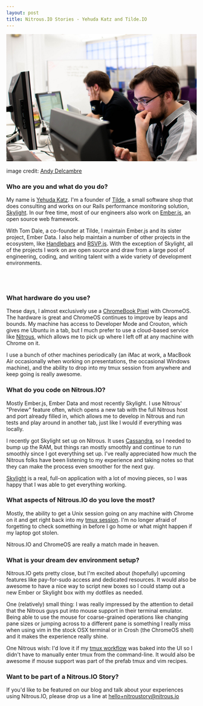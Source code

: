 ```yaml
---
layout: post
title: Nitrous.IO Stories - Yehuda Katz and Tilde.IO
---
```


<div class="heroshot">
  <img src="/images/katz.jpg" width="520" alt="yehuda katz and carl lerche" />
  <p>image credit: <a target="_blank" href="http://www.flickr.com/photos/adelcambre/4120661510/">Andy Delcambre</a></p>
</div>

### Who are you and what do you do?

My name is [Yehuda Katz](http://yehudakatz.com).  I'm a founder of [Tilde](http://tilde.io), a small software shop that does consulting and works on our Rails performance monitoring solution, [Skylight](https://www.skylight.io).  In our free time, most of our engineers also work on [Ember.js](http://emberjs.com), an open source web framework.

With Tom Dale, a co-founder at Tilde, I maintain Ember.js and its sister project, Ember Data.  I also help maintain a number of other projects in the ecosystem, like [Handlebars](http://handlebarsjs.com/) and [RSVP.js](https://github.com/tildeio/rsvp.js).  With the exception of Skylight, all of the projects I work on are open source and draw from a large pool of engineering, coding, and writing talent with a wide variety of development environments.  <!--break--> 
<br/><br/><br/><br/>

###  What hardware do you use?

These days, I almost exclusively use a [ChromeBook Pixel](http://www.google.com/intl/en_us/chrome/devices/chromebook-pixel/) with ChromeOS.  The hardware is great and ChromeOS continues to improve by leaps and bounds. My machine has access to Developer Mode and Crouton, which gives me Ubuntu in a tab, but I much prefer to use a cloud-based service like [Nitrous](https://www.nitrous.io), which allows me to pick up where I left off at any machine with Chrome on it.

I use a bunch of other machines periodically (an iMac at work, a MacBook Air occasionally when working on presentations, the occasional Windows machine), and the ability to drop into my tmux session from anywhere and keep going is really awesome.

### What do you code on Nitrous.IO?

Mostly Ember.js, Ember Data and most recently Skylight.  I use Nitrous' "Preview" feature often, which opens a new tab with the full Nitrous host and port already filled in, which allows me to develop in Nitrous and run tests and play around in another tab, just like I would if everything was locally.

I recently got Skylight set up on Nitrous.  It uses [Cassandra](http://cassandra.apache.org/), so I needed to bump up the RAM, but things ran mostly smoothly and continue to run smoothly since I got everything set up.  I've really appreciated how much the Nitrous folks have been listening to my experience and taking notes so that they can make the process even smoother for the next guy.

[Skylight](https://www.skylight.io) is a real, full-on application with a lot of moving pieces, so I was happy that I was able to get everything working.

### What aspects of Nitrous.IO do you love the most?

Mostly, the ability to get a Unix session going on any machine with Chrome on it and get right back into my [tmux session](http://robots.thoughtbot.com/post/2641409235/a-tmux-crash-course).  I'm no longer afraid of forgetting to check something in before I go home or what might happen if my laptop got stolen.

Nitrous.IO and ChromeOS are really a match made in heaven.

### What is your dream dev environment setup?

Nitrous.IO gets pretty close, but I'm excited about (hopefully) upcoming features like pay-for-sudo access and dedicated resources.   It would also be awesome to have a nice way to script new boxes so I could stamp out a new Ember or Skylight box with my dotfiles as needed. 
 
One (relatively) small thing: I was really impressed by the attention to detail that the Nitrous guys put into mouse support in their terminal emulator.  Being able to use the mouse for coarse-grained operations like changing pane sizes or jumping across to a different pane is something I really miss when using vim in the stock OSX terminal or in Crosh (the ChromeOS shell) and it makes the experience really shine.

One Nitrous wish: I'd love it if my [tmux workflow](http://robots.thoughtbot.com/post/2641409235/a-tmux-crash-course) was baked into the UI so I didn't have to manually enter tmux from the command-line. It would also be awesome if mouse support was part of the prefab tmux and vim recipes.

### Want to be part of a Nitrous.IO Story?

If you'd like to be featured on our blog and talk about your experiences using Nitrous.IO, please drop us a line at [hello+nitroustory@nitrous.io](mailto:hello+nitroustory@nitrous.io)
